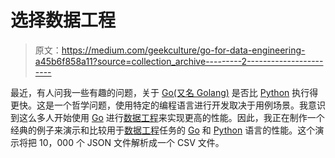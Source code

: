 # 选择数据工程

> 原文：<https://medium.com/geekculture/go-for-data-engineering-a45b6f858a11?source=collection_archive---------2----------------------->

最近，有人问我一些有趣的问题，关于 [Go(又名 Golang)](https://go.dev/) 是否比 [Python](https://www.python.org/) 执行得更快。这是一个哲学问题，使用特定的编程语言进行开发取决于用例场景。我意识到这么多人开始使用 [Go](https://go.dev/) 进行[数据工程](https://www.coursera.org/articles/what-does-a-data-engineer-do-and-how-do-i-become-one)来实现更高的性能。因此，我正在制作一个经典的例子来演示和比较用于[数据工程](https://www.coursera.org/articles/what-does-a-data-engineer-do-and-how-do-i-become-one)任务的 [Go](https://go.dev/) 和 [Python](https://www.python.org/) 语言的性能。这个演示将把 10，000 个 JSON 文件解析成一个 CSV 文件。